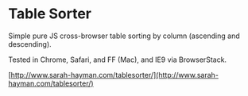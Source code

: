 # Table Sorter
Simple pure JS cross-browser table sorting by column (ascending and descending).

Tested in Chrome, Safari, and FF (Mac), and IE9 via BrowserStack.

[http://www.sarah-hayman.com/tablesorter/](http://www.sarah-hayman.com/tablesorter/)